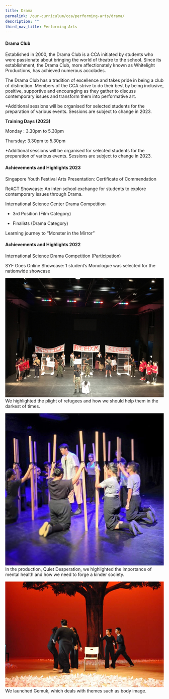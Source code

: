 ```yaml
---
title: Drama
permalink: /our-curriculum/cca/performing-arts/drama/
description: ""
third_nav_title: Performing Arts
---
```

#### Drama Club

Established in 2000, the Drama Club is a CCA initiated by students who were passionate about bringing the world of theatre to the school. Since its establishment, the Drama Club, more affectionately known as Whitelight Productions, has achieved numerous accolades.

The Drama Club has a tradition of excellence and takes pride in being a club of distinction. Members of the CCA strive to do their best by being inclusive, positive, supportive and encouraging as they gather to discuss contemporary issues and transform them into performative art.

\*Additional sessions will be organised for selected students for the preparation of various events. Sessions are subject to change in 2023.

**Training Days (2023)**

Monday : 3.30pm to 5.30pm

Thursday: 3.30pm to 5.30pm

\*Additional sessions will be organised for selected students for the preparation of various events. Sessions are subject to change in 2023.

#### Achievements and Highlights 2023

Singapore Youth Festival Arts Presentation: Certificate of Commendation

ReACT Showcase: An inter-school exchange for students to explore contemporary issues through Drama.

International Science Center Drama Competition

*   3rd Position (Film Category)
    
*   Finalists (Drama Category)
    
Learning journey to “Monster in the Mirror”

#### Achievements and Highlights 2022

International Science Drama Competition (Participation)

SYF Goes Online Showcase: 
1 student’s Monologue was selected for the nationwide showcase

![](/images/Image%2011%20Found%20You%20-%20Our%20Award%20Winning%20Performance%20in%202019.jpeg)
We highlighted the plight of refugees and how we should help them in the darkest of times.

![](/images/Image%2010%20Quiet%20Desperation%20-%20Our%20Award%20Winning%20Performance%20in%202015.jpeg)
In the production, Quiet Desperation, we highlighted the importance of mental health and how we need to forge a kinder society.

![](/images/Image%209%20Gemuk%20(Fat)%20-%20Our%20Award%20Winning%20Performance%20in%202012.jpeg)
We launched Gemuk, which deals with themes such as body image.